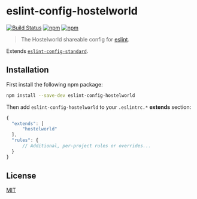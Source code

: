 # eslint-config-hostelworld

[![Build Status](https://api.travis-ci.org/Hostelworld/eslint-config-hostelworld.svg?branch=master)](https://travis-ci.org/Hostelworld/eslint-config-hostelworld)
[![npm](https://img.shields.io/npm/v/eslint-config-hostelworld.svg)](https://www.npmjs.com/package/eslint-config-hostelworld)
[![npm](https://img.shields.io/npm/dt/eslint-config-hostelworld.svg)](https://www.npmjs.com/package/eslint-config-hostelworld)

> The Hostelworld shareable config for [eslint](https://eslint.org/).

Extends [`eslint-config-standard`](https://github.com/standard/eslint-config-standard).


## Installation

First install the following npm package:

```bash
npm install --save-dev eslint-config-hostelworld
```

Then add `eslint-config-hostelworld` to your `.eslintrc.*` **extends** section:

```js
{
  "extends": [
      "hostelworld"
  ],
  "rules": {
      // Additional, per-project rules or overrides...
  }
}
```

## License

[MIT](LICENSE)
